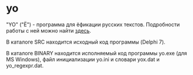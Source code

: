 # yo

"YO" ("Ё") - программа для ёфикации русских текстов. Подробности работы с ней можно найти [здесь](http://vgiv.narod.ru/yo/yo.html).

В каталоге SRC находится исходный код программы (Delphi 7).

В каталоге BINARY находится исполняемый код программы yo.exe (для MS Windows), файл инициализации yo.ini и словари yox.dat и yo_regexpr.dat.
